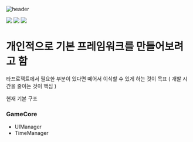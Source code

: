![header](https://capsule-render.vercel.app/api?type=Rect&color=auto&height=300&section=header&text=Base%20FrameWork&fontSize=90)


<img src="https://img.shields.io/badge/unity-FFFFFF?style=for-the-badge&logo=unity&logoColor=black"/> <img src="https://img.shields.io/badge/C%23-239120?style=for-the-badge&logo=c-sharp&logoColor=white"/>  <img src="https://img.shields.io/badge/visual%20studio-%235C2D91.svg?&style=for-the-badge&logo=visual%20studio&logoColor=white" />

# 개인적으로 기본 프레임워크를 만들어보려고 함

타프로젝트에서 필요한 부분이 있다면 떼어서 이식할 수 있게 하는 것이 목표 ( 개발 시간을 줄이는 것이 핵심 )





현재 기본 구조

### GameCore
- UIManager 
- TimeManager
